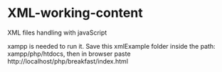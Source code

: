 # XML-working-content
XML files handling with javaScript

xampp is needed to run it. Save this xmlExample folder inside  the path: xampp/php/htdocs, then in browser paste http://localhost/php/breakfast/index.html
